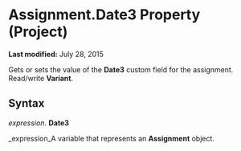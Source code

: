 
# Assignment.Date3 Property (Project)

 **Last modified:** July 28, 2015

Gets or sets the value of the  **Date3** custom field for the assignment. Read/write **Variant**.

## Syntax

 _expression_. **Date3**

 _expression_A variable that represents an  **Assignment** object.


